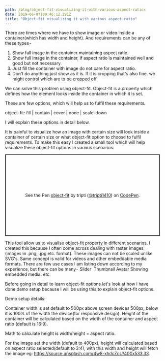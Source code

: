 ```yaml
---
path: /blog/object-fit-visualizing-it-with-various-aspect-ratios
date: 2019-06-07T09:46:12.291Z
title: "Object-fit visualizing it with various aspect ratio"
---
```

There are times where we have to show image or video inside a container(which has width and height). And requirements can be any of these types -

1. Show full image in the container maintaining aspect ratio.
2. Show full image in the container, if aspect ratio is maintained well and good but not necessary. 
3. Just fill the container with image do not care for aspect ratio.
4. Don't do anything just show as it is. If it is cropping that's also fine. we might control which are to be cropped off.

We can solve this problem using object-fit. Object-fit is a property which defines how the element looks inside the container in which it is set.

These are few options, which will help us to fulfil these requirements.

object-fit: fill | contain | cover | none | scale-down

I will explain these options in detail below. 

It is painful to visualize how an image with certain size will look inside a container of certain size or what object-fit option to choose to fulfil requirements. To make this easy I created a small tool which will help visualize these object-fit options in various scenarios.
<p class="codepen" data-height="265" data-theme-id="0" data-default-tab="js,result" data-user="tripti1410" data-slug-hash="jovYPE" style="height: 265px; box-sizing: border-box; display: flex; align-items: center; justify-content: center; border: 2px solid; margin: 1em 0; padding: 1em;" data-pen-title="object-fit">
  <span>See the Pen <a href="https://codepen.io/tripti1410/pen/jovYPE/">
  object-fit</a> by tripti (<a href="https://codepen.io/tripti1410">@tripti1410</a>)
  on <a href="https://codepen.io">CodePen</a>.</span>
</p>
<script async src="https://static.codepen.io/assets/embed/ei.js"></script>
This tool allow us to visualise object-fit property in different scenarios. I created this because I often come across dealing with raster images (images in .png, .jpg etc. format). These images can not be scaled unlike SVG's. Same concept is valid for videos and other embeddable media formats.
There are few use cases I am listing down according to my experience, but there can be many - 
Slider 
Thumbnail
Avatar
Showing embedded media. etc.

Before going in detail to learn object-fit options let's look at how I have done demo setup because I will be using this to explain object-fit options.

Demo setup details:

Container width is set default to 500px above screen devices 500px, below it is 100% of the width the device(for responsive design). Height of the container will be calculated based on the width of the container and aspect ratio (default is 16:9).

Math to calculate height is width/height = aspect ratio.

For the image set the width (default to 400px), height will calculated based on aspect ratio selected(default to 3:4), with this width and height will fetch the image eg: https://source.unsplash.com/4w8-xhdcZoU/400x533.33.
